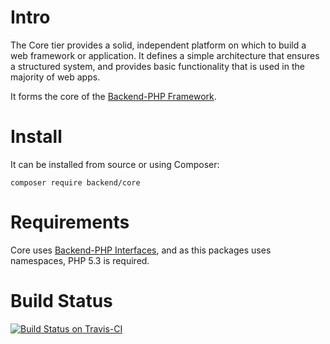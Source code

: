 Intro
=====

The Core tier provides a solid, independent platform on which to build a web framework or application. It defines a simple architecture that ensures a structured system, and provides basic functionality that is used in the majority of web apps.

It forms the core of the [Backend-PHP Framework](https://github.com/backend/Backend-PHP).

Install
=======

It can be installed from source or using Composer:

    composer require backend/core

Requirements
============

Core uses [Backend-PHP Interfaces](https://github.com/backend/Backend-PHP-Interfaces), and as this packages uses namespaces, PHP 5.3 is required.

Build Status
============
[![Build Status on Travis-CI](https://secure.travis-ci.org/backend/Backend-PHP-Core.png?branch=master)](http://travis-ci.org/backend/Backend-PHP-Core)